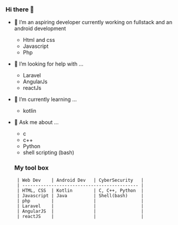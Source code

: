 ### Hi there 👋

- 🔭 I’m an aspiring developer currently working on fullstack and an android development

   * Html and css
   * Javascript
   * Php

- 🤔 I’m looking for help with ...

   * Laravel
   * AngularJs
   * reactJs
          
- 🌱 I’m currently learning ...
   * kotlin

- 💬 Ask me about ...
  
  * c
  * c++
  * Python
  * shell scripting (bash)
          
  ### My tool box
    
       | Web Dev    | Android Dev   | CyberSecurity   |
       | -------------------------------------------- |
       | HTML, CSS  | Kotlin        | C, C++, Python  |
       | Javascript | Java          | Shell(bash)     |
       | php        |               |                 |
       | Laravel    |               |                 |
       | AngularJS  |               |                 |
       | reactJS    |               |                 |
    
